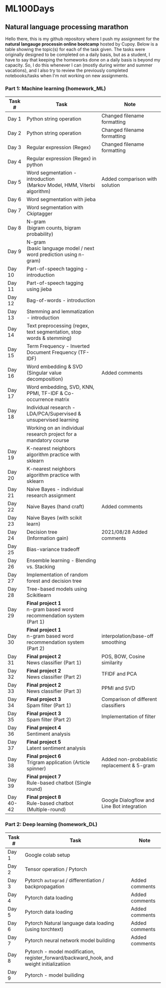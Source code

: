 # ML100Days
## Natural language processing marathon

Hello there, this is my github repository where I push my assignment for the <b>natural langauge processin online bootcamp</b> hosted by Cupoy. Below is a table showing the topic(s) for each of the task given. The tasks were originally designed to be completed on a daily basis, but as a student, I have to say that keeping the homeworks done on a daily basis is beyond my capacity. So, I do this whenever I can (mostly during winter and summer vacations), and I also try to review the previously completed notebooks/tasks when I'm not working on new assignments. 
  
### Part 1: Machine learning (homework_ML)

|Task #  | Task                                                                         | Note                           |
|--------|----------------------------------------------------------------------------- |--------------------------------|
| Day 1  | Python string operation                                                      |  Changed filename formatting    |
| Day 2  | Python string operation                                                      | Changed filename formatting    |
| Day 3  | Regular expression (Regex)                                                   |  Changed filename formatting    |
| Day 4  | Regular expression (Regex) in python                                         |                                 |
| Day 5  | Word segmentation - introduction <br>(Markov Model, HMM, Viterbi algorithm)  |  Added comparison with solution |
| Day 6  | Word segmentation with jieba                                                 |                                 |
| Day 7  | Word segmentation with Ckiptagger                                            |                                |
| Day 8  | N-gram <br>(bigram counts, bigram probability)                               |                                  |
| Day 9  | N-gram <br>(basic language model / next word prediction using n-gram)        |                                             |
| Day 10 | Part-of-speech tagging  -  introduction                                      |                                             |
| Day 11 | Part-of-speech tagging using jieba                                           |                                         |
| Day 12 | Bag-of-words - introduction                                                  |                                      |
| Day 13 | Stemming and lemmatization - introduction                                    |                                      |
| Day 14 | Text preprocessing (regex, text segmentation, stop words & stemming)         |                                      |
| Day 15 | Term Frequency - Inverted Document Frequency (TF-IDF)                        |                                       |
| Day 16 | Word embedding & SVD (Singular value decomposition)                          |  Added comments                             |
| Day 17 | Word embedding, SVD, KNN, PPMI, TF-IDF & Co-occurrence matrix                |                                           | 
| Day 18 | Individual research - LDA/PCA/Supervised & unsupervised learning             |                                             |
|        | Working on an individual research project for a mandatory course                                                                            |
| Day 19 | K-nearest neighbors algorithm practice with sklearn                          |                                            |
| Day 20 | K-nearest neighbors algorithm practice with sklearn                          |                                           |
| Day 21 | Naive Bayes - individual research assignment                                 |                                         |
| Day 22 | Naive Bayes (hand craft)                                                     |  Added comments                             |
| Day 23 | Naive Bayes (with scikit learn)                                              |                                           |
| Day 24 | Decision tree <br>(Information gain)                                         |  2021/08/28  Added comments                 |
| Day 25 | Bias-variance tradeoff                                                       |                                            |
| Day 26 | Ensemble learning - Blending vs. Stacking                                    |                                             |
| Day 27 | Implementation of random forest and decision tree                            |                                           |
| Day 28 | Tree-based models using Scikitlearn                                          |                                            |
| Day 29 | <b>Final project 1</b><br>n-gram based word recommendation system (Part 1)   |                                             |
| Day 30 | <b>Final project 1</b><br>n-gram based word recommendation system (Part 2)   |  interpolation/base-off smoothing           |
| Day 31 | <b>Final project 2</b><br>News classifier (Part 1)                           | POS, BOW, Cosine similarity                |
| Day 32 | <b>Final project 2</b><br>News classifier (Part 2)                           | TFIDF and PCA                              |
| Day 33 | <b>Final project 2</b><br>News classifier (Part 3)                           |  PPMI and SVD                               |
| Day 34 | <b>Final project 3</b><br>Spam filter (Part 1)                               |   Comparison of different classifiers        |
| Day 35 | <b>Final project 3</b><br>Spam filter (Part 2)                               |    Implementation of filter                   |
| Day 36 | <b>Final project 4</b><br>Sentiment analysis                                 |                                             |
| Day 37 | <b>Final project 5</b><br>Latent sentiment analysis                          |                                                      |
| Day 38 | <b>Final project 6</b><br>Trigram application (Article spinner)              |                Added non-probablistic replacement & 5-gram|
| Day 39 | <b>Final project 7</b><br>Rule-based chatbot (Single round)                  |                                                            |
| Day 40-42 | <b>Final project 8</b><br>Rule-based chatbot (Multiple-round)             |                 Google Dialogflow and Line Bot integration |


### Part 2: Deep learning (homework_DL)
|Task #  | Task                                                                         | Note                           |
|--------|----------------------------------------------------------------------------- |--------------------------------|
| Day 1  | Google colab setup                                                           |                                |
| Day 2  | Tensor operation / Pytorch                                                   |                                |
| Day 3  | Pytorch `autograd` / differentiation / backpropagation                       | Added comments                 |
| Day 4  | Pytorch data loading                                                         | Added comments                 |
| Day 5  | Pytorch data loading                       | Added comments                 |
| Day 6  | Pytorch Natural language data loading (using torchtext)                        | Added comments                 |
| Day 7  | Pytorch neural network model building                       | Added comments                 |
| Day 8  | Pytorch - model modification, register_forward/backward_hook, and weight initializatiion| |
| Day 9  | Pytorch - model builiding | |
